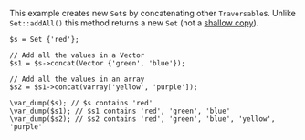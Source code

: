 This example creates new `Set`s by concatenating other `Traversable`s. Unlike `Set::addAll()` this method returns a new `Set` (not a [shallow copy](https://en.wikipedia.org/wiki/Object_copying#Shallow_copy)).

```basic-usage.hack
$s = Set {'red'};

// Add all the values in a Vector
$s1 = $s->concat(Vector {'green', 'blue'});

// Add all the values in an array
$s2 = $s1->concat(varray['yellow', 'purple']);

\var_dump($s); // $s contains 'red'
\var_dump($s1); // $s1 contains 'red', 'green', 'blue'
\var_dump($s2); // $s2 contains 'red', 'green', 'blue', 'yellow', 'purple'
```
